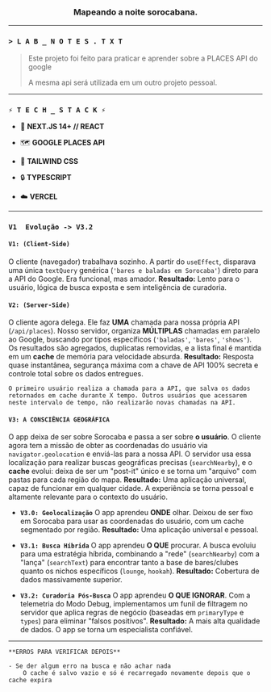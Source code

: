 <div align="center">

### Mapeando a noite sorocabana.

</div>

---

### `> L A B _ N O T E S . T X T`

> Este projeto foi feito para praticar e aprender sobre a PLACES API do google
>
> A mesma api será utilizada em um outro projeto pessoal.

---

### `⚡ T E C H _ S T A C K ⚡`

- 🚀 **NEXT.JS 14+ // REACT**

- 🗺️ **GOOGLE PLACES API**

- 🎨 **TAILWIND CSS**

- 🔒 **TYPESCRIPT**

- ☁️ **VERCEL**

---

### `V1  Evolução -> V3.2`

#### `V1: (Client-Side)`

O cliente (navegador) trabalhava sozinho. A partir do `useEffect`, disparava uma única `textQuery` genérica (`'bares e baladas em Sorocaba'`) direto para a API do Google. Era funcional, mas amador. **Resultado:** Lento para o usuário, lógica de busca exposta e sem inteligência de curadoria.

#### `V2: (Server-Side)`

O cliente agora delega. Ele faz **UMA** chamada para nossa própria API (`/api/places`). Nosso servidor, organiza **MÚLTIPLAS** chamadas em paralelo ao Google, buscando por tipos específicos (`'baladas'`, `'bares'`, `'shows'`). Os resultados são agregados, duplicatas removidas, e a lista final é mantida em um **cache** de memória para velocidade absurda. **Resultado:** Resposta quase instantânea, segurança máxima com a chave de API 100% secreta e controle total sobre os dados entregues.

    O primeiro usuário realiza a chamada para a API, que salva os dados retornados em cache durante X tempo. Outros usuários que acessarem neste intervalo de tempo, não realizarão novas chamadas na API.

#### `V3: A CONSCIÊNCIA GEOGRÁFICA`

O app deixa de ser sobre Sorocaba e passa a ser sobre **o usuário**. O cliente agora tem a missão de obter as coordenadas do usuário via `navigator.geolocation` e enviá-las para a nossa API. O servidor usa essa localização para realizar buscas geográficas precisas (`searchNearby`), e o **cache** evolui: deixa de ser um "post-it" único e se torna um "arquivo" com pastas para cada região do mapa. **Resultado:** Uma aplicação universal, capaz de funcionar em qualquer cidade. A experiência se torna pessoal e altamente relevante para o contexto do usuário.

- **`V3.0: Geolocalização`**
  O app aprendeu **ONDE** olhar. Deixou de ser fixo em Sorocaba para usar as coordenadas do usuário, com um cache segmentado por região. **Resultado:** Uma aplicação universal e pessoal.

- **`V3.1: Busca Híbrida`**
  O app aprendeu **O QUE** procurar. A busca evoluiu para uma estratégia híbrida, combinando a "rede" (`searchNearby`) com a "lança" (`searchText`) para encontrar tanto a base de bares/clubes quanto os nichos específicos (`lounge`, `hookah`). **Resultado:** Cobertura de dados massivamente superior.

- **`V3.2: Curadoria Pós-Busca`**
  O app aprendeu **O QUE IGNORAR**. Com a telemetria do Modo Debug, implementamos um funil de filtragem no servidor que aplica regras de negócio (baseadas em `primaryType` e `types`) para eliminar "falsos positivos". **Resultado:** A mais alta qualidade de dados. O app se torna um especialista confiável.

---

```
**ERROS PARA VERIFICAR DEPOIS**

- Se der algum erro na busca e não achar nada
    O cache é salvo vazio e só é recarregado novamente depois que o cache expira

```
